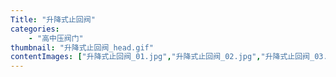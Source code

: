 ```yaml
---
Title: "升降式止回阀"
categories:
    - "高中压阀门"
thumbnail: "升降式止回阀_head.gif"
contentImages: ["升降式止回阀_01.jpg","升降式止回阀_02.jpg","升降式止回阀_03.gif"]
---
```

